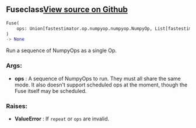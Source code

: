 ## Fuse<span class="tag">class</span><a class="sourcelink" href=https://github.com/fastestimator/fastestimator/blob/r1.1/fastestimator/op/numpyop/meta/fuse.py/#L25-L57>View source on Github</a>
```python
Fuse(
	ops: Union[fastestimator.op.numpyop.numpyop.NumpyOp, List[fastestimator.op.numpyop.numpyop.NumpyOp]]
)
-> None
```
Run a sequence of NumpyOps as a single Op.


<h3>Args:</h3>

* **ops** :  A sequence of NumpyOps to run. They must all share the same mode. It also doesn't support scheduled ops at        the moment, though the Fuse itself may be scheduled.

<h3>Raises:</h3>

* **ValueError** :  If `repeat` or `ops` are invalid.



